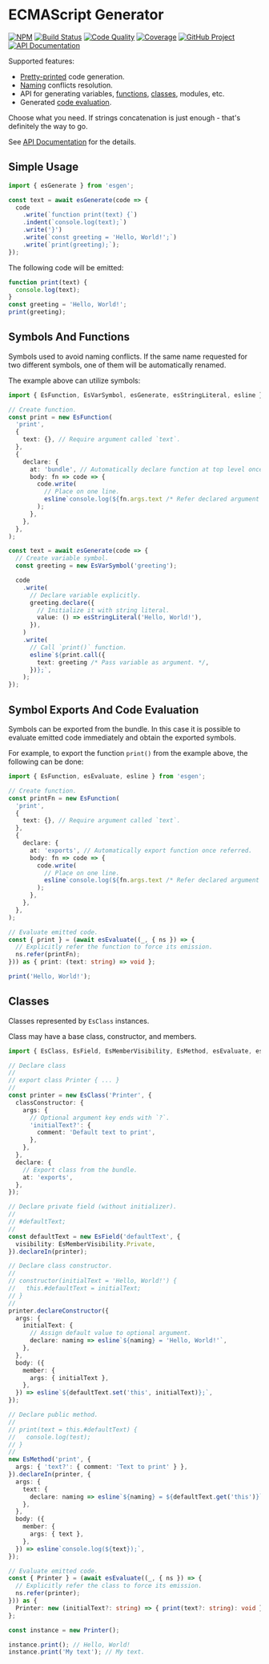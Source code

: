 # ECMAScript Generator

[![NPM][npm-image]][npm-url]
[![Build Status][build-status-img]][build-status-link]
[![Code Quality][quality-img]][quality-link]
[![Coverage][coverage-img]][coverage-link]
[![GitHub Project][github-image]][github-url]
[![API Documentation][api-docs-image]][api documentation]

Supported features:

- [Pretty-printed] code generation.
- [Naming] conflicts resolution.
- API for generating variables, [functions], [classes], modules, etc.
- Generated [code evaluation].

Choose what you need. If strings concatenation is just enough - that's definitely the way to go.

See [API Documentation] for the details.

[npm-image]: https://img.shields.io/npm/v/esgen.svg?logo=npm
[npm-url]: https://www.npmjs.com/package/esgen
[build-status-img]: https://github.com/UCNot/esgen/workflows/Build/badge.svg
[build-status-link]: https://github.com/UCNot/esgen/actions?query=workflow:Build
[quality-img]: https://app.codacy.com/project/badge/Grade/9a2766f185d84c6a8fa7ade820fc18a7
[quality-link]: https://app.codacy.com/gh/UCNot/esgen/dashboard?utm_source=gh&utm_medium=referral&utm_content=&utm_campaign=Badge_grade
[coverage-img]: https://app.codacy.com/project/badge/Coverage/9a2766f185d84c6a8fa7ade820fc18a7
[coverage-link]: https://www.codacy.com/gh/UCNot/esgen/dashboard?utm_source=gh&utm_medium=referral&utm_content=&utm_campaign=Badge_Coverage
[github-image]: https://img.shields.io/static/v1?logo=github&label=GitHub&message=project&color=informational
[github-url]: https://github.com/UCNot/esgen
[api-docs-image]: https://img.shields.io/static/v1?logo=typescript&label=API&message=docs&color=informational
[API documentation]: https://ucnot.github.io/esgen/
[explanation]: https://github.com/UCNot/esgen/blob/master/doc/explanation.md
[URI charge]: https://github.com/UCNot/esgen/blob/master/doc/uri-charge-format.md

## Simple Usage

[pretty-printed]: #simple-usage

```typescript
import { esGenerate } from 'esgen';

const text = await esGenerate(code => {
  code
    .write(`function print(text) {`)
    .indent(`console.log(text);`)
    .write('}')
    .write(`const greeting = 'Hello, World!';`)
    .write(`print(greeting);`);
});
```

The following code will be emitted:

```javascript
function print(text) {
  console.log(text);
}
const greeting = 'Hello, World!';
print(greeting);
```

## Symbols And Functions

[naming]: #symbols-and-functions
[functions]: #symbols-and-functions

Symbols used to avoid naming conflicts. If the same name requested for two different symbols, one of them will be
automatically renamed.

The example above can utilize symbols:

```typescript
import { EsFunction, EsVarSymbol, esGenerate, esStringLiteral, esline } from 'esgen';

// Create function.
const print = new EsFunction(
  'print',
  {
    text: {}, // Require argument called `text`.
  },
  {
    declare: {
      at: 'bundle', // Automatically declare function at top level once referred.
      body: fn => code => {
        code.write(
          // Place on one line.
          esline`console.log(${fn.args.text /* Refer declared argument symbol */});`,
        );
      },
    },
  },
);

const text = await esGenerate(code => {
  // Create variable symbol.
  const greeting = new EsVarSymbol('greeting');

  code
    .write(
      // Declare variable explicitly.
      greeting.declare({
        // Initialize it with string literal.
        value: () => esStringLiteral('Hello, World!'),
      }),
    )
    .write(
      // Call `print()` function.
      esline`${print.call({
        text: greeting /* Pass variable as argument. */,
      })};`,
    );
});
```

## Symbol Exports And Code Evaluation

[code evaluation]: #symbol-exports-and-code-evaluation

Symbols can be exported from the bundle. In this case it is possible to evaluate emitted code immediately and obtain
the exported symbols.

For example, to export the function `print()` from the example above, the following can be done:

```typescript
import { EsFunction, esEvaluate, esline } from 'esgen';

// Create function.
const printFn = new EsFunction(
  'print',
  {
    text: {}, // Require argument called `text`.
  },
  {
    declare: {
      at: 'exports', // Automatically export function once referred.
      body: fn => code => {
        code.write(
          // Place on one line.
          esline`console.log(${fn.args.text /* Refer declared argument symbol */});`,
        );
      },
    },
  },
);

// Evaluate emitted code.
const { print } = (await esEvaluate((_, { ns }) => {
  // Explicitly refer the function to force its emission.
  ns.refer(printFn);
})) as { print: (text: string) => void };

print('Hello, World!');
```

## Classes

[classes]: #classes

Classes represented by `EsClass` instances.

Class may have a base class, constructor, and members.

```typescript
import { EsClass, EsField, EsMemberVisibility, EsMethod, esEvaluate, esline } from 'esgen';

// Declare class
//
// export class Printer { ... }
//
const printer = new EsClass('Printer', {
  classConstructor: {
    args: {
      // Optional argument key ends with `?`.
      'initialText?': {
        comment: 'Default text to print',
      },
    },
  },
  declare: {
    // Export class from the bundle.
    at: 'exports',
  },
});

// Declare private field (without initializer).
//
// #defaultText;
//
const defaultText = new EsField('defaultText', {
  visibility: EsMemberVisibility.Private,
}).declareIn(printer);

// Declare class constructor.
//
// constructor(initialText = 'Hello, World!') {
//   this.#defaultText = initialText;
// }
//
printer.declareConstructor({
  args: {
    initialText: {
      // Assign default value to optional argument.
      declare: naming => esline`${naming} = 'Hello, World!'`,
    },
  },
  body: ({
    member: {
      args: { initialText },
    },
  }) => esline`${defaultText.set('this', initialText)};`,
});

// Declare public method.
//
// print(text = this.#defaultText) {
//   console.log(test);
// }
//
new EsMethod('print', {
  args: { 'text?': { comment: 'Text to print' } },
}).declareIn(printer, {
  args: {
    text: {
      declare: naming => esline`${naming} = ${defaultText.get('this')}`,
    },
  },
  body: ({
    member: {
      args: { text },
    },
  }) => esline`console.log(${text});`,
});

// Evaluate emitted code.
const { Printer } = (await esEvaluate((_, { ns }) => {
  // Explicitly refer the class to force its emission.
  ns.refer(printer);
})) as {
  Printer: new (initialText?: string) => { print(text?: string): void };
};

const instance = new Printer();

instance.print(); // Hello, World!
instance.print('My text'); // My text.
```
